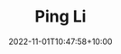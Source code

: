 ---
title: Ping Li
date: 2022-11-01T10:47:58+10:00
image: "assets/img/team/guy-1-circ.png"
jobtitle: "Distinguished Engineer in Machine Learning, Ads, Search, Privacy, Recommendation, Statistics"
jobplace: "LinkedIn Corporation"
collaboration: External Researcher
linkedinurl: "https://www.linkedin.com/"
siteurl: "https://www.linkedin.com/in/ping-li-a4624389/"
weight: 1
---